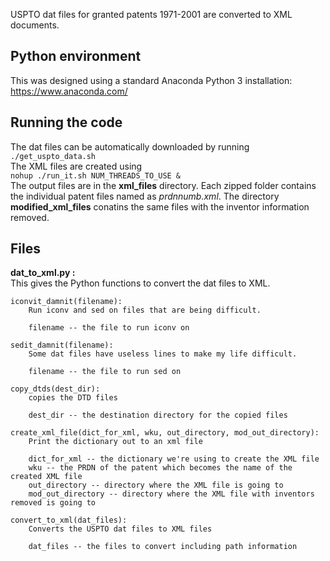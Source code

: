USPTO dat files for granted patents 1971-2001 are converted to XML documents.


## Python environment
This was designed using a standard Anaconda Python 3 installation:
https://www.anaconda.com/


## Running the code
The dat files can be automatically downloaded by running  
`./get_uspto_data.sh`  
The XML files are created using  
`nohup ./run_it.sh NUM_THREADS_TO_USE &`  
The output files are in the **xml_files** directory.
Each zipped folder contains the individual patent files named as _prdnnumb.xml_.
The directory **modified_xml_files** conatins the same files with the inventor information removed.


## Files
**dat_to_xml.py :**  
This gives the Python functions to convert the dat files to XML.  
```
iconvit_damnit(filename):
	Run iconv and sed on files that are being difficult.

	filename -- the file to run iconv on
```
```
sedit_damnit(filename):
	Some dat files have useless lines to make my life difficult.

	filename -- the file to run sed on
```
```
copy_dtds(dest_dir):
	copies the DTD files

	dest_dir -- the destination directory for the copied files
```
```
create_xml_file(dict_for_xml, wku, out_directory, mod_out_directory):
	Print the dictionary out to an xml file

	dict_for_xml -- the dictionary we're using to create the XML file
	wku -- the PRDN of the patent which becomes the name of the created XML file
	out_directory -- directory where the XML file is going to
	mod_out_directory -- directory where the XML file with inventors removed is going to
```
```
convert_to_xml(dat_files):
	Converts the USPTO dat files to XML files

	dat_files -- the files to convert including path information
```